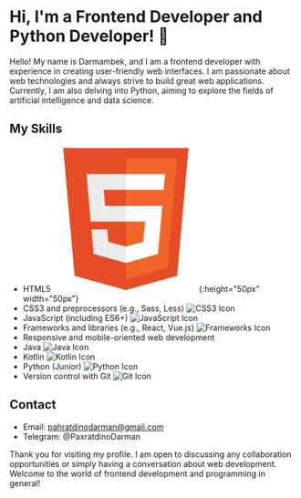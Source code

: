 # Hi, I'm a Frontend Developer and Python Developer! 👋

Hello! My name is Darmambek, and I am a frontend developer with experience in creating user-friendly web interfaces. I am passionate about web technologies and always strive to build great web applications. Currently, I am also delving into Python, aiming to explore the fields of artificial intelligence and data science.

## My Skills

- HTML5 ![HTML5 Icon](https://raw.githubusercontent.com/devicons/devicon/master/icons/html5/html5-original.svg){:height="50px" width="50px"}
- CSS3 and preprocessors (e.g., Sass, Less) ![CSS3 Icon](https://example.com/css3-icon.png)
- JavaScript (including ES6+) ![JavaScript Icon](https://example.com/javascript-icon.png)
- Frameworks and libraries (e.g., React, Vue.js) ![Frameworks Icon](https://example.com/frameworks-icon.png)
- Responsive and mobile-oriented web development
- Java ![Java Icon](https://example.com/java-icon.png)
- Kotlin ![Kotlin Icon](https://example.com/kotlin-icon.png)
- Python (Junior) ![Python Icon](https://example.com/python-icon.png)
- Version control with Git ![Git Icon](https://example.com/git-icon.png)

## Contact

- Email: pahratdinodarman@gmail.com
- Telegram: @PaxratdinoDarman

Thank you for visiting my profile. I am open to discussing any collaboration opportunities or simply having a conversation about web development. Welcome to the world of frontend development and programming in general!

